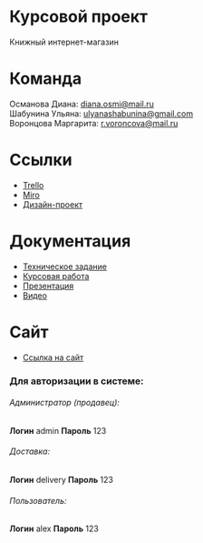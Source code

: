 # Курсовой проект 
Книжный интернет-магазин
# Команда
Османова Диана: diana.osmi@mail.ru  
Шабунина Ульяна: ulyanashabunina@gmail.com  
Воронцова Маргарита: r.voroncova@mail.ru  
# Ссылки
+ [Trello](https://trello.com/b/P3F7b9pA/%D0%BF%D1%80%D0%BE%D0%B5%D0%BA%D1%82-%D0%BF%D0%BE-%D1%82%D0%BF)  
+ [Miro](https://miro.com/app/board/uXjVPWHwWrs=/)  
+ [Дизайн-проект](https://www.figma.com/file/mpYBlIvDR8e24A1yZOfsFQ/Untitled?node-id=0%3A1)  
# Документация  
+ [Техническое задание](https://drive.google.com/file/d/17KnttdK0S2v_dVZZlbH-unYGeNdizfPk/view?usp=sharing)    
+ [Курсовая работа](https://drive.google.com/file/d/1ay1rHgCIu-kQ2Fs_MwCVL-CAvtnQrPOW/view?usp=sharing)  
+ [Презентация](https://disk.yandex.ru/i/c4wyqUHrr82y2Q)  
+ [Видео](https://disk.yandex.ru/d/hIohxFnHWt4OPQ)
# Сайт  
+ [Ссылка на сайт](https://booksmarket788.herokuapp.com/)
### Для авторизации в системе: ###  
###### Администратор (продавец): ######  
**Логин** admin **Пароль** 123  
###### Доставка: ######  
**Логин** delivery **Пароль** 123  
###### Пользователь: ######  
**Логин** alex **Пароль** 123  
